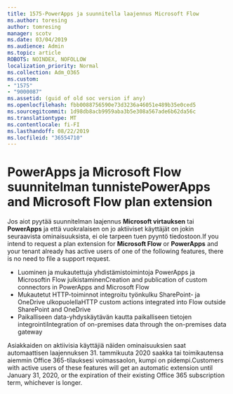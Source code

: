 ```yaml
---
title: 1575-PowerApps ja suunnitella laajennus Microsoft Flow
ms.author: toresing
author: tomresing
manager: scotv
ms.date: 03/04/2019
ms.audience: Admin
ms.topic: article
ROBOTS: NOINDEX, NOFOLLOW
localization_priority: Normal
ms.collection: Adm_O365
ms.custom:
- "1575"
- "9000087"
ms.assetid: (guid of old soc version if any)
ms.openlocfilehash: fbb0088756590e73d3236a46051e489b35e0ced5
ms.sourcegitcommit: 1d98db8acb9959aba3b5e308a567ade6b62da56c
ms.translationtype: MT
ms.contentlocale: fi-FI
ms.lasthandoff: 08/22/2019
ms.locfileid: "36554710"
---
```

# <a name="powerapps-and-microsoft-flow-plan-extension"></a><span data-ttu-id="3a3a7-102">PowerApps ja Microsoft Flow suunnitelman tunniste</span><span class="sxs-lookup"><span data-stu-id="3a3a7-102">PowerApps and Microsoft Flow plan extension</span></span>

<span data-ttu-id="3a3a7-103">Jos aiot pyytää suunnitelman laajennus **Microsoft virtauksen** tai **PowerApps** ja että vuokralaisen on jo aktiiviset käyttäjät on jokin seuraavista ominaisuuksista, ei ole tarpeen tuen pyyntö tiedostoon.</span><span class="sxs-lookup"><span data-stu-id="3a3a7-103">If you intend to request a plan extension for **Microsoft Flow** or **PowerApps** and your tenant already has active users of one of the following features, there is no need to file a support request.</span></span>

- <span data-ttu-id="3a3a7-104">Luominen ja mukautettuja yhdistämistoimintoja PowerApps ja Microsoftin Flow julkistaminen</span><span class="sxs-lookup"><span data-stu-id="3a3a7-104">Creation and publication of custom connectors in PowerApps and Microsoft Flow</span></span>
- <span data-ttu-id="3a3a7-105">Mukautetut HTTP-toiminnot integroitu työnkulku SharePoint- ja OneDrive ulkopuolella</span><span class="sxs-lookup"><span data-stu-id="3a3a7-105">HTTP custom actions integrated into Flow outside SharePoint and OneDrive</span></span>
- <span data-ttu-id="3a3a7-106">Paikalliseen data-yhdyskäytävän kautta paikalliseen tietojen integrointi</span><span class="sxs-lookup"><span data-stu-id="3a3a7-106">Integration of on-premises data through the on-premises  data gateway</span></span>

<span data-ttu-id="3a3a7-107">Asiakkaiden on aktiivisia käyttäjiä näiden ominaisuuksien saat automaattisen laajennuksen 31. tammikuuta 2020 saakka tai toimikautensa aiemmin Office 365-tilauksesi voimassaolon, kumpi on pidempi.</span><span class="sxs-lookup"><span data-stu-id="3a3a7-107">Customers with active users of these features will get an automatic extension until January 31, 2020, or the expiration of their existing Office 365 subscription term, whichever is longer.</span></span>